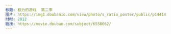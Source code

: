 ```yaml
---
标题: 权力的游戏  第二季
图片: https://img1.doubanio.com/view/photo/s_ratio_poster/public/p1441478479.jpg
时时: 2012
链接: https://movie.douban.com/subject/6558062/
---
```

